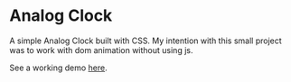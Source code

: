 # Analog Clock


A simple Analog Clock built with CSS. My intention with this small project was to work with dom animation without using js. 

See a working demo <a href='https://zataara.github.io/analog-clock/'>here</a>.
